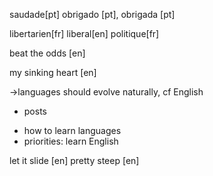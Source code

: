 


saudade[pt]
obrigado [pt], obrigada [pt]

libertarien[fr]
liberal[en]
politique[fr]

beat the odds [en]

my sinking heart [en]



->languages should evolve naturally, cf English
+ posts
- how to learn languages
- priorities: learn English


let it slide [en]
pretty steep [en]
